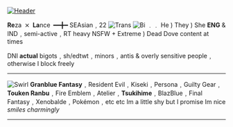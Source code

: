 [![Header](https://cdn.discordapp.com/attachments/703976157112172556/1139725235311091752/61166222_p0.png)](https://www.pixiv.net/en/artworks/61166222)

**Re**za ⨯ **La**nce ━━╋━ SEAsian﹐22
![Trans](https://f2.toyhou.se/file/f2-toyhou-se/images/22462976_bnJBzlfCUwdl2gz.png?1623251708) ![Bi](https://f2.toyhou.se/file/f2-toyhou-se/images/22459674_bkn0ph3oiADvykk.png?1623251719) ﹒﹒ He ) They ) She
 **ENG** & IND﹐semi-active﹐RT heavy
NSFW + Extreme ) Dead Dove content at times

DNI **actual** bigots﹐sh/edtwt﹐minors﹐antis & overly sensitive people﹐otherwise I block freely

***

![Swirl](https://pixels.crd.co/assets/images/gallery24/37ffb81e.gif?v=b3554822) **Granblue Fantasy**﹐Resident Evil﹐Kiseki﹐Persona﹐Guilty Gear﹐**Touken Ranbu**﹐Fire Emblem﹐Atelier﹐**Tsukihime**﹐BlazBlue﹐Final Fantasy﹐Xenobalde﹐Pokémon﹐etc etc Im a little shy but I promise Im nice *smiles charmingly*

***
